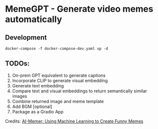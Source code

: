 # MemeGPT - Generate video memes automatically

## Development
```
docker-compose -f docker-compose-dev.yaml up -d 
```

## TODOs:
1. On-prem GPT equivalent to generate captions
2. Incorporate CLIP to generate visual embedding
3. Generate text embedding
4. Compare text and visual embeddings to return semantically similar images
5. Combine returned image and meme template
6. Add BGM [optional]
7. Package as a Gradio App

Credits: [AI-Memer: Using Machine Learning to Create Funny Memes](https://towardsdatascience.com/ai-memer-using-machine-learning-to-create-funny-memes-12fc1fe543e4)
